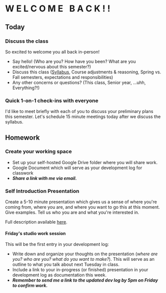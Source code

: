 # W E L C O M E &nbsp; B A C K ! !

## Today
### Discuss the class
So excited to welcome you all back in-person!
- Say hello! (Who are you? How have you been? What are you excited/nervous about this semester?)
- Discuss this class ([Syllabus](https://docs.google.com/document/d/1Kbk7FH3_x0SqIGCmn7EqubIOWVn83O7voqDWuWkBntM/edit?usp=sharing), Course adjustments & reasoning, Spring vs. Fall semesters, expectations and responsibilities)
- Any other concerns or questions? (This class, Senior year, ...uhh, Everything?!)

### Quick 1-on-1 check-ins with everyone
I'd like to meet briefly with each of you to discuss your preliminary plans this semester. Let's schedule 15 minute meetings today after we discuss the syllabus.

## Homework

### Create your working space
- Set up your self-hosted Google Drive folder where you will share work.
- Google Document which will serve as your development log for  classwork
- ***Share a link with me via email.***

### Self Introduction Presentation
Create a 5-10 minute presentation which gives us a sense of where you're coming from, where you are, and where you want to go this at this moment. Give examples. Tell us who you are and what you're interested in.

Full description available [here]().

#### Friday's studio work session

This will be the first entry in your development log:
- Write down and organize your thoughts on the presentation (*where are you? who are you? what do you want to make?*). This will serve as an outline to what you talk about next Tuesday in class.
- Include a link to your in-progress (or finished) presentation in your development log as documentation this week.
- ***Remember to send me a link to the updated dev log by 5pm on Friday to confirm work.***

